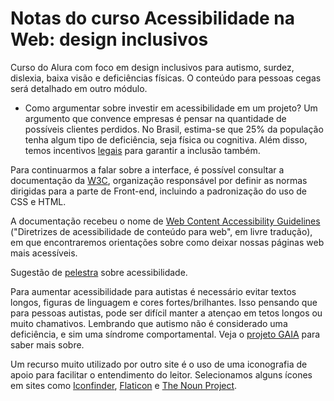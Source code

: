 # Notas do curso Acessibilidade na Web: design inclusivos

Curso do Alura com foco em design inclusivos para autismo, surdez, dislexia, baixa visão e deficiências físicas.
O conteúdo para pessoas cegas será detalhado em outro módulo.

- Como argumentar sobre investir em acessibilidade em um projeto?
Um argumento que convence empresas é pensar na quantidade de possíveis clientes perdidos. 
No Brasil, estima-se que  25% da população tenha algum tipo de deficiência, seja física ou cognitiva.
Além disso, temos incentivos [legais](https://www.acessoparatodos.com.br/acessibilidadeweb.php) para garantir a inclusão também. 

Para continuarmos a falar sobre a interface, é possível consultar a documentação da [W3C](https://www.w3.org/WAI/standards-guidelines/wcag/), 
organização responsável por definir as normas dirigidas para a parte de Front-end, 
incluindo a padronização do uso de CSS e HTML.

A documentação recebeu o nome de [Web Content Accessibility Guidelines](https://www.w3.org/Translations/WCAG20-pt-PT/WCAG20-pt-PT-20141024/) ("Diretrizes de acessibilidade 
de conteúdo para web", em livre tradução), em que encontraremos orientações sobre como 
deixar nossas páginas web mais acessíveis.

Sugestão de [pelestra](https://www.youtube.com/watch?v=4URTZHk6tz0) sobre acessibilidade.

Para aumentar acessibilidade para autistas é necessário evitar textos longos, figuras de linguagem e cores fortes/brilhantes.
Isso pensando que para pessoas autistas, pode ser difícil manter a atençao em tetos longos ou muito chamativos.
Lembrando que autismo não é considerado uma deficiência, e sim uma síndrome comportamental. Veja o
[projeto GAIA](https://gaia.wiki.br/sobre/) para saber mais sobre.

Um recurso muito utilizado por outro site é o uso de uma iconografia de apoio para facilitar o entendimento do leitor.
Selecionamos alguns ícones em sites como [Iconfinder](https://www.iconfinder.com/), [Flaticon](https://www.flaticon.com/)
e [The Noun Project](https://thenounproject.com/).